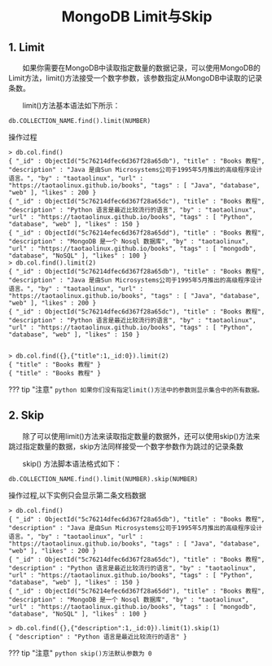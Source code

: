 <center><h1> MongoDB  Limit与Skip</h1></center>

## 1. Limit
&#160; &#160; &#160; &#160;如果你需要在MongoDB中读取指定数量的数据记录，可以使用MongoDB的Limit方法，limit()方法接受一个数字参数，该参数指定从MongoDB中读取的记录条数。

&#160; &#160; &#160; &#160;limit()方法基本语法如下所示：

```
db.COLLECTION_NAME.find().limit(NUMBER)
```

操作过程

```
> db.col.find()
{ "_id" : ObjectId("5c76214dfec6d367f28a65db"), "title" : "Books 教程", "description" : "Java 是由Sun Microsystems公司于1995年5月推出的高级程序设计语言。", "by" : "taotaolinux", "url" : "https://taotaolinux.github.io/books", "tags" : [ "Java", "database", "web" ], "likes" : 200 }
{ "_id" : ObjectId("5c76214dfec6d367f28a65dc"), "title" : "Books 教程", "description" : "Python 语言是最近比较流行的语言", "by" : "taotaolinux", "url" : "https://taotaolinux.github.io/books", "tags" : [ "Python", "database", "web" ], "likes" : 150 }
{ "_id" : ObjectId("5c76214efec6d367f28a65dd"), "title" : "Books 教程", "description" : "MongoDB 是一个 Nosql 数据库", "by" : "taotaolinux", "url" : "https://taotaolinux.github.io/books", "tags" : [ "mongodb", "database", "NoSQL" ], "likes" : 100 }
> db.col.find().limit(2)
{ "_id" : ObjectId("5c76214dfec6d367f28a65db"), "title" : "Books 教程", "description" : "Java 是由Sun Microsystems公司于1995年5月推出的高级程序设计语言。", "by" : "taotaolinux", "url" : "https://taotaolinux.github.io/books", "tags" : [ "Java", "database", "web" ], "likes" : 200 }
{ "_id" : ObjectId("5c76214dfec6d367f28a65dc"), "title" : "Books 教程", "description" : "Python 语言是最近比较流行的语言", "by" : "taotaolinux", "url" : "https://taotaolinux.github.io/books", "tags" : [ "Python", "database", "web" ], "likes" : 150 }


> db.col.find({},{"title":1,_id:0}).limit(2)
{ "title" : "Books 教程" }
{ "title" : "Books 教程" }
```

??? tip "注意"
    ```python
    如果你们没有指定limit()方法中的参数则显示集合中的所有数据。
    ```


## 2. Skip
&#160; &#160; &#160; &#160;除了可以使用limit()方法来读取指定数量的数据外，还可以使用skip()方法来跳过指定数量的数据，skip方法同样接受一个数字参数作为跳过的记录条数

&#160; &#160; &#160; &#160;skip() 方法脚本语法格式如下：

```
db.COLLECTION_NAME.find().limit(NUMBER).skip(NUMBER)
```
操作过程,以下实例只会显示第二条文档数据
```
> db.col.find()
{ "_id" : ObjectId("5c76214dfec6d367f28a65db"), "title" : "Books 教程", "description" : "Java 是由Sun Microsystems公司于1995年5月推出的高级程序设计语言。", "by" : "taotaolinux", "url" : "https://taotaolinux.github.io/books", "tags" : [ "Java", "database", "web" ], "likes" : 200 }
{ "_id" : ObjectId("5c76214dfec6d367f28a65dc"), "title" : "Books 教程", "description" : "Python 语言是最近比较流行的语言", "by" : "taotaolinux", "url" : "https://taotaolinux.github.io/books", "tags" : [ "Python", "database", "web" ], "likes" : 150 }
{ "_id" : ObjectId("5c76214efec6d367f28a65dd"), "title" : "Books 教程", "description" : "MongoDB 是一个 Nosql 数据库", "by" : "taotaolinux", "url" : "https://taotaolinux.github.io/books", "tags" : [ "mongodb", "database", "NoSQL" ], "likes" : 100 }

> db.col.find({},{"description":1,_id:0}).limit(1).skip(1)
{ "description" : "Python 语言是最近比较流行的语言" }
```

??? tip "注意"
    ```python
    skip()方法默认参数为 0 
    ```

